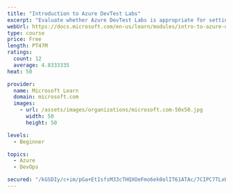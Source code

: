 ```yaml
---
title: "Introduction to Azure DevTest Labs"
excerpt: "Evaluate whether Azure DevTest Labs is appropriate for setting up virtual machine environments for your team."
webUrl: https://docs.microsoft.com/en-us/learn/modules/intro-to-azure-devtest-labs/
type: course
price: Free
length: PT47M
ratings:
  count: 12
  average: 4.8333335
heat: 50

provider:
  name: Microsoft Learn
  domain: microsoft.com
  images:
    - url: /assets/images/organizations/microsoft.com-50x50.jpg
      width: 50
      height: 50

levels:
  - Beginner

topics:
  - Azure
  - DevOps

secured: "/kGSDIy/c+im/pGa+EtIsfsM33cTHQXOeFmo6ek0olIT61ATAc/7CIPC7TLxHNrrFV+NGK4pXDou5RtvUpliNTyFzwosB5zBQ3ciZkktm/k9FuSqBtx9RJWwBX//RD56R98YqcM6PaC51jHUTIwfQpIwyn5KkYUDRD7CTdathjB35wRKLa0L3Mnzu5NtHGqX4G/NzujGo7eOq3XVdtgw11dNZqD2oXfxMwKj1E1PC/12g0Cwzalfq9g+1Zi19tB9bSCLHZVdnLnwptOdo75vvwgA4tDFC3S379TktrccW/LvcoKRPhsn12oAk/+V7Ge7a2ucaBevMNxDq3clxqjOVrhxCMZLJK9Vfh51sgTma3/08MQuT36idm4LoOHbY3+PcmyqB6y6/PFFTB1xu26MU1DjlV8aGHPlsWrSdGEt6+Y=;CkT5apT4aiuY+U6eOMPWfw=="
---
```


